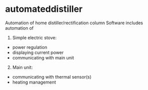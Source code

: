 # automateddistiller
Automation of home distiller/rectification column
Software includes automation of 
1. Simple electric stove:
- power regulation
- displaying current power
- communicating with main unit
2. Main unit:
- communicating with thermal sensor(s)
- heating management
